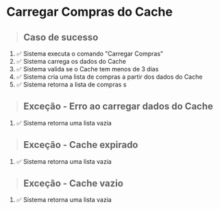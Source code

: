 # Carregar Compras do Cache

> ## Caso de sucesso
1. ✅ Sistema executa o comando "Carregar Compras"
2. ✅ Sistema carrega os dados do Cache
3. ✅ Sistema valida se o Cache tem menos de 3 dias
4. ✅ Sistema cria uma lista de compras a partir dos dados do Cache
5. ✅ Sistema retorna a lista de compras
s
> ## Exceção - Erro ao carregar dados do Cache
1. ✅ Sistema retorna uma lista vazia

> ## Exceção - Cache expirado
1. ✅ Sistema retorna uma lista vazia

> ## Exceção - Cache vazio
1. ✅ Sistema retorna uma lista vazia